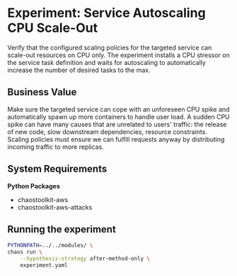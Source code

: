 # Experiment: Service Autoscaling CPU Scale-Out

Verify that the configured scaling policies for the targeted service can scale-out resources on CPU only.
The experiment installs a CPU stressor on the service task definition and waits for autoscaling to automatically increase the number of desired tasks to the max.

## Business Value

Make sure the targeted service can cope with an unforeseen CPU spike and automatically spawn up more containers to handle user load.
A sudden CPU spike can have many causes that are unrelated to users' traffic: the release of new code, slow downstream dependencies, resource constraints. Scaling policies must ensure we can fulfill requests anyway by distributing incoming traffic to more replicas.

## System Requirements

**Python Packages**

* chaostoolkit-aws
* chaostoolkit-aws-attacks

## Running the experiment

```bash
PYTHONPATH=../../modules/ \
chaos run \
    --hypothesis-strategy after-method-only \
    experiment.yaml
```

